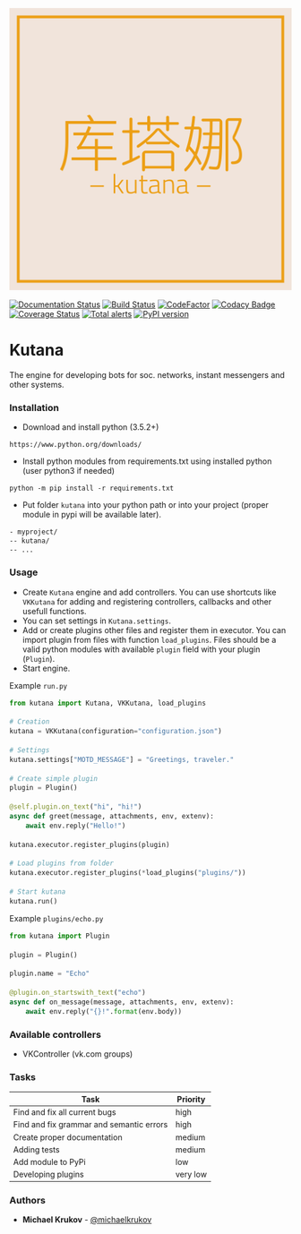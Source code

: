 ![Kutana logo](docs/_static/kutana-logo-512.png)

[![Documentation Status](https://readthedocs.org/projects/kutana/badge/?version=latest)](https://kutana.readthedocs.io/en/latest/?badge=latest)
[![Build Status](https://travis-ci.com/vk-brain/kutana.svg?branch=master)](https://travis-ci.com/vk-brain/kutana)
[![CodeFactor](https://www.codefactor.io/repository/github/vk-brain/kutana/badge)](https://www.codefactor.io/repository/github/vk-brain/kutana)
[![Codacy Badge](https://api.codacy.com/project/badge/Grade/3119bfb791604b9db38e8e7a13e1d415)](https://www.codacy.com/app/michaelkrukov/kutana?utm_source=github.com&amp;utm_medium=referral&amp;utm_content=vk-brain/kutana&amp;utm_campaign=Badge_Grade)
[![Coverage Status](https://coveralls.io/repos/github/vk-brain/kutana/badge.svg?branch=master)](https://coveralls.io/github/vk-brain/kutana?branch=master)
[![Total alerts](https://img.shields.io/lgtm/alerts/g/vk-brain/kutana.svg?logo=lgtm&logoWidth=18)](https://lgtm.com/projects/g/vk-brain/kutana/alerts/)
[![PyPI version](https://badge.fury.io/py/kutana.svg)](https://badge.fury.io/py/kutana)

# Kutana
The engine for developing bots for soc. networks, instant messengers and other systems.

### Installation
- Download and install python (3.5.2+)

```
https://www.python.org/downloads/
```

- Install python modules from requirements.txt using installed python (user python3 if needed)

```
python -m pip install -r requirements.txt
```

- Put folder `kutana` into your python path or into your project (proper module in pypi will be available later).

```
- myproject/
-- kutana/
-- ...
```

### Usage
- Create `Kutana` engine and add controllers. You can use shortcuts like `VKKutana` for adding and registering controllers, callbacks and other usefull functions.
- You can set settings in `Kutana.settings`.
- Add or create plugins other files and register them in executor. You can import plugin from files with function `load_plugins`. Files should be a valid python modules with available `plugin` field with your plugin (`Plugin`).
- Start engine.

Example `run.py`
```py
from kutana import Kutana, VKKutana, load_plugins

# Creation
kutana = VKKutana(configuration="configuration.json")

# Settings
kutana.settings["MOTD_MESSAGE"] = "Greetings, traveler."

# Create simple plugin
plugin = Plugin()

@self.plugin.on_text("hi", "hi!")
async def greet(message, attachments, env, extenv):
    await env.reply("Hello!")

kutana.executor.register_plugins(plugin)

# Load plugins from folder
kutana.executor.register_plugins(*load_plugins("plugins/"))

# Start kutana
kutana.run()
```

Example `plugins/echo.py`
```py
from kutana import Plugin

plugin = Plugin()

plugin.name = "Echo"

@plugin.on_startswith_text("echo")
async def on_message(message, attachments, env, extenv):
    await env.reply("{}!".format(env.body))
```

### Available controllers
- VKController (vk.com groups)

### Tasks
Task|Priority
---|---
Find and fix all current bugs | high
Find and fix grammar and semantic errors | high
Create proper documentation | medium
Adding tests | medium
Add module to PyPi | low
Developing plugins | very low

### Authors
- **Michael Krukov** - [@michaelkrukov](https://github.com/michaelkrukov)
